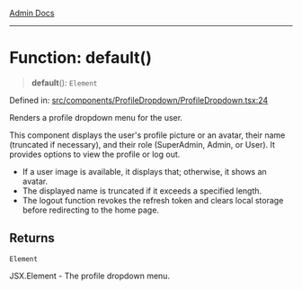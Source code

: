 [Admin Docs](/)

***

# Function: default()

> **default**(): `Element`

Defined in: [src/components/ProfileDropdown/ProfileDropdown.tsx:24](https://github.com/hustlernik/talawa-admin/blob/fe326ed17e0fa5ad916ff9f383f63b5d38aedc7b/src/components/ProfileDropdown/ProfileDropdown.tsx#L24)

Renders a profile dropdown menu for the user.

This component displays the user's profile picture or an avatar, their name (truncated if necessary),
and their role (SuperAdmin, Admin, or User). It provides options to view the profile or log out.

- If a user image is available, it displays that; otherwise, it shows an avatar.
- The displayed name is truncated if it exceeds a specified length.
- The logout function revokes the refresh token and clears local storage before redirecting to the home page.

## Returns

`Element`

JSX.Element - The profile dropdown menu.
